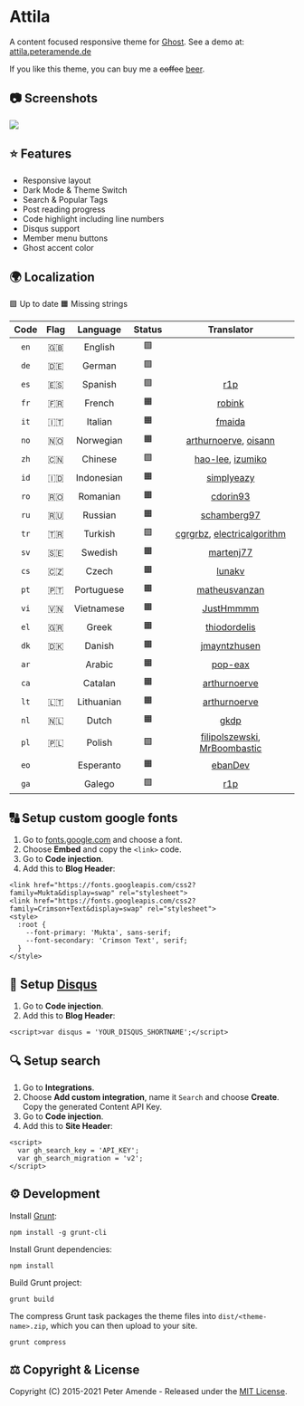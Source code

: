 # Attila

A content focused responsive theme for [Ghost](https://github.com/tryghost/ghost/). See a demo at: [attila.peteramende.de](https://attila.peteramende.de/)

If you like this theme, you can buy me a ~~coffee~~ [beer](https://paypal.me/zutrinken).

## 📷 Screenshots

<img src="https://raw.githubusercontent.com/zutrinken/attila/master/src/screenshot.png" />

## ⭐️ Features

* Responsive layout
* Dark Mode & Theme Switch
* Search & Popular Tags
* Post reading progress
* Code highlight including line numbers
* Disqus support
* Member menu buttons
* Ghost accent color

## 🌍 Localization

🟩 Up to date  🟧 Missing strings

| Code | Flag | Language | Status | Translator |
| :--: | :--: | :------: | :----: | :--------: |
| `en` | 🇬🇧 | English | 🟩 | |
| `de` | 🇩🇪 | German | 🟩 | |
| `es` | 🇪🇸 | Spanish | 🟩 | [r1p](https://github.com/r1p) |
| `fr` | 🇫🇷 | French | 🟧 | [robink](https://github.com/robink) |
| `it` | 🇮🇹 | Italian | 🟧 | [fmaida](https://github.com/fmaida) |
| `no` | 🇳🇴 | Norwegian | 🟧 | [arthurnoerve](https://github.com/arthurnoerve), [oisann](https://github.com/oisann) |
| `zh` | 🇨🇳 | Chinese | 🟩 | [hao-lee](https://github.com/hao-lee), [izumiko](https://github.com/izumiko) |
| `id` | 🇮🇩 | Indonesian | 🟧 | [simplyeazy](https://github.com/simplyeazy) |
| `ro` | 🇷🇴 | Romanian | 🟧 | [cdorin93](https://github.com/cdorin93) |
| `ru` | 🇷🇺 | Russian | 🟧 | [schamberg97](https://github.com/schamberg97) |
| `tr` | 🇹🇷 | Turkish | 🟩 | [cgrgrbz](https://github.com/cgrgrbz), [electricalgorithm](https://github.com/electricalgorithm) |
| `sv` | 🇸🇪 | Swedish | 🟧 | [martenj77](https://github.com/martenj77) |
| `cs` | 🇨🇿 | Czech | 🟧 | [lunakv](https://github.com/lunakv) |
| `pt` | 🇵🇹 | Portuguese | 🟧 | [matheusvanzan](https://github.com/matheusvanzan) |
| `vi` | 🇻🇳 | Vietnamese | 🟧 | [JustHmmmm](https://github.com/justhmmmm) |
| `el` | 🇬🇷 | Greek | 🟧 | [thiodordelis](https://github.com/thiodordelis) |
| `dk` | 🇩🇰 | Danish | 🟧 | [jmayntzhusen](https://github.com/jmayntzhusen) |
| `ar` | | Arabic | 🟧 | [pop-eax](https://github.com/pop-eax) |
| `ca` | | Catalan | 🟧 | [arthurnoerve](https://github.com/arthurnoerve) |
| `lt` | 🇱🇹 | Lithuanian | 🟧 | [arthurnoerve](https://github.com/arthurnoerve) |
| `nl` | 🇳🇱 | Dutch | 🟧 | [gkdp](https://github.com/gkdp) |
| `pl` | 🇵🇱 | Polish | 🟩 | [filipolszewski](https://github.com/filipolszewski), [MrBoombastic](https://github.com/mrboombastic) |
| `eo` | | Esperanto | 🟧 | [ebanDev](https://github.com/ebanDev) |
| `ga` | | Galego | 🟩 | [r1p](https://github.com/r1p) |

## 🔠 Setup custom google fonts

1. Go to [fonts.google.com](https://fonts.google.com/) and choose a font.
2. Choose __Embed__ and copy the `<link>` code.
3. Go to __Code injection__.  
4. Add this to __Blog Header__:  
````
<link href="https://fonts.googleapis.com/css2?family=Mukta&display=swap" rel="stylesheet">
<link href="https://fonts.googleapis.com/css2?family=Crimson+Text&display=swap" rel="stylesheet">
<style>
  :root {
    --font-primary: 'Mukta', sans-serif;
    --font-secondary: 'Crimson Text', serif;
  }
</style>
````

## 💬 Setup [Disqus](https://disqus.com/)

1. Go to __Code injection__.  
2. Add this to __Blog Header__:  
````
<script>var disqus = 'YOUR_DISQUS_SHORTNAME';</script>
````

## 🔍 Setup search

1. Go to __Integrations__.  
2. Choose __Add custom integration__, name it `Search` and choose __Create__. Copy the generated Content API Key.  
3. Go to __Code injection__.  
4. Add this to __Site Header__:  
````
<script>
  var gh_search_key = 'API_KEY';
  var gh_search_migration = 'v2';
</script>
````
## ⚙️ Development

Install [Grunt](https://gruntjs.com/getting-started/):

	npm install -g grunt-cli

Install Grunt dependencies:

	npm install

Build Grunt project:

	grunt build

The compress Grunt task packages the theme files into `dist/<theme-name>.zip`, which you can then upload to your site.

	grunt compress

## ⚖️ Copyright & License

Copyright (C) 2015-2021 Peter Amende - Released under the [MIT License](https://github.com/zutrinken/attila/blob/master/LICENSE).

